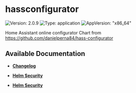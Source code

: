 # hassconfigurator

![Version: 2.0.9](https://img.shields.io/badge/Version-2.0.9-informational?style=flat-square) ![Type: application](https://img.shields.io/badge/Type-application-informational?style=flat-square) ![AppVersion: "x86_64"](https://img.shields.io/badge/AppVersion-"x86_64"-informational?style=flat-square)

Home Assistant online configurator Chart from https://github.com/danielperna84/hass-configurator

## Available Documentation

- [**Changelog**](CHANGELOG)

- [**Helm Security**](container-security)

- [**Helm Security**](helm-security)

